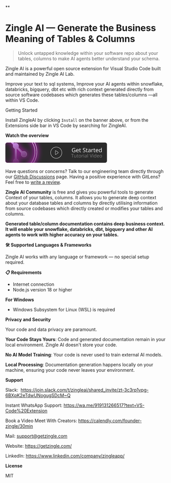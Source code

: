**
# Zingle AI — **Generate the Business Meaning of Tables & Columns**

> Unlock untapped knowledge within your software repo about your tables, columns to make AI agents better understand your schema.

Zingle AI is a powerful open source extension for Visual Studio Code built and maintained by Zingle AI Lab.

Improve your text to sql systems, Improve your AI agents within snowflake, databricks, bigquery, dbt etc  with rich context generated directly from source software codebases which generates these tables/columns —all within VS Code. 

Getting Started

Install ZingleAI by clicking `Install` on the banner above, or from the Extensions side bar in VS Code by searching for ZingleAI.

**Watch the overview**

[![Get started video thumbnail](https://raw.githubusercontent.com/gitkraken/vscode-gitlens/main/images/docs/get-started-video.png)](https://youtu.be/Erc_7Wk3uHs "Watch on YouTube")

Have questions or concerns? Talk to our engineering team directly through our [GitHub Discussions](https://github.com/gitkraken/vscode-gitlens/discussions/categories/feedback) page. Having a positive experience with GitLens? Feel free to [write a review](https://marketplace.visualstudio.com/items?itemName=eamodio.gitlens&ssr=false#review-details).

**Zingle AI Community** is free and gives you powerful tools to generate Context of your tables, columns. It allows you to generate deep context about your database tables and columns by directly utilising information from source codebases which directly created or modifies your tables and columns.

**Generated table/column documentation contains deep business context. It will enable your snowflake, databricks, dbt, bigquery and other AI agents to work with higher accuracy on your tables.** 

**🛠️ Supported Languages & Frameworks**

Zingle AI works with any language or framework — no special setup required.

**📋 Requirements**

- Internet connection
- Node.js version 18 or higher

**For Windows**

- Windows Subsystem for Linux (WSL) is required

**Privacy and Security**

Your code and data privacy are paramount.

**Your Code Stays Yours**: Code and generated documentation remain in your local environment. Zingle AI doesn't store your code.

**No AI Model Training**: Your code is never used to train external AI models.

**Local Processing**: Documentation generation happens locally on your machine, ensuring your code never leaves your environment.

**Support**

Slack:  https://join.slack.com/t/zingleai/shared_invite/zt-3c3rp1vpg-6BXpK2eTdwUNogugSDcM~Q

Instant WhatsApp Support: https://wa.me/919131266517?text=VS-Code%20Extension

Book a Video Meet With Creators: https://calendly.com/founder-zingle/30min

Mail: support@getzingle.com

Website: https://getzingle.com/

LinkedIn: https://www.linkedin.com/company/zingleapp/

**License**

MIT

